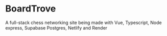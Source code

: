 # BoardTrove
A full-stack chess networking site being made with Vue, Typescript, Node express, Supabase Postgres, Netlify and Render